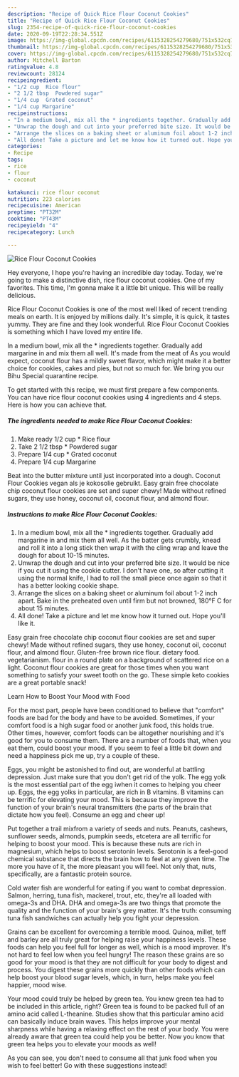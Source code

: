 ```yaml
---
description: "Recipe of Quick Rice Flour Coconut Cookies"
title: "Recipe of Quick Rice Flour Coconut Cookies"
slug: 2354-recipe-of-quick-rice-flour-coconut-cookies
date: 2020-09-19T22:28:34.551Z
image: https://img-global.cpcdn.com/recipes/6115328254279680/751x532cq70/rice-flour-coconut-cookies-recipe-main-photo.jpg
thumbnail: https://img-global.cpcdn.com/recipes/6115328254279680/751x532cq70/rice-flour-coconut-cookies-recipe-main-photo.jpg
cover: https://img-global.cpcdn.com/recipes/6115328254279680/751x532cq70/rice-flour-coconut-cookies-recipe-main-photo.jpg
author: Mitchell Barton
ratingvalue: 4.8
reviewcount: 28124
recipeingredient:
- "1/2 cup  Rice flour"
- "2 1/2 tbsp  Powdered sugar"
- "1/4 cup  Grated coconut"
- "1/4 cup Margarine"
recipeinstructions:
- "In a medium bowl, mix all the * ingredients together. Gradually add margarine in and mix them all well. As the batter gets crumbly, knead and roll it into a long stick then wrap it with the cling wrap and leave the dough for about 10-15 minutes."
- "Unwrap the dough and cut into your preferred bite size. It would be nice if you cut it using the cookie cutter. I don&#39;t have one, so after cutting it using the normal knife, I had to roll the small piece once again so that it has a better looking cookie shape."
- "Arrange the slices on a baking sheet or aluminum foil about 1-2 inch apart. Bake in the preheated oven until firm but not browned, 180°F C for about 15 minutes."
- "All done! Take a picture and let me know how it turned out. Hope you&#39;ll like it."
categories:
- Recipe
tags:
- rice
- flour
- coconut

katakunci: rice flour coconut 
nutrition: 223 calories
recipecuisine: American
preptime: "PT32M"
cooktime: "PT43M"
recipeyield: "4"
recipecategory: Lunch

---
```



![Rice Flour Coconut Cookies](https://img-global.cpcdn.com/recipes/6115328254279680/751x532cq70/rice-flour-coconut-cookies-recipe-main-photo.jpg)

Hey everyone, I hope you're having an incredible day today. Today, we're going to make a distinctive dish, rice flour coconut cookies. One of my favorites. This time, I'm gonna make it a little bit unique. This will be really delicious.

Rice Flour Coconut Cookies is one of the most well liked of recent trending meals on earth. It is enjoyed by millions daily. It's simple, it is quick, it tastes yummy. They are fine and they look wonderful. Rice Flour Coconut Cookies is something which I have loved my entire life.

In a medium bowl, mix all the * ingredients together. Gradually add margarine in and mix them all well. It&#39;s made from the meat of As you would expect, coconut flour has a mildly sweet flavor, which might make it a better choice for cookies, cakes and pies, but not so much for. We bring you our Bihu Special quarantine recipe.


To get started with this recipe, we must first prepare a few components. You can have rice flour coconut cookies using 4 ingredients and 4 steps. Here is how you can achieve that.

<!--inarticleads1-->

##### The ingredients needed to make Rice Flour Coconut Cookies:

1. Make ready 1/2 cup * Rice flour
1. Take 2 1/2 tbsp * Powdered sugar
1. Prepare 1/4 cup * Grated coconut
1. Prepare 1/4 cup Margarine


Beat into the butter mixture until just incorporated into a dough. Coconut Flour Cookies vegan als je kokosolie gebruikt. Easy grain free chocolate chip coconut flour cookies are set and super chewy! Made without refined sugars, they use honey, coconut oil, coconut flour, and almond flour. 

<!--inarticleads2-->

##### Instructions to make Rice Flour Coconut Cookies:

1. In a medium bowl, mix all the * ingredients together. Gradually add margarine in and mix them all well. As the batter gets crumbly, knead and roll it into a long stick then wrap it with the cling wrap and leave the dough for about 10-15 minutes.
1. Unwrap the dough and cut into your preferred bite size. It would be nice if you cut it using the cookie cutter. I don&#39;t have one, so after cutting it using the normal knife, I had to roll the small piece once again so that it has a better looking cookie shape.
1. Arrange the slices on a baking sheet or aluminum foil about 1-2 inch apart. Bake in the preheated oven until firm but not browned, 180°F C for about 15 minutes.
1. All done! Take a picture and let me know how it turned out. Hope you&#39;ll like it.


Easy grain free chocolate chip coconut flour cookies are set and super chewy! Made without refined sugars, they use honey, coconut oil, coconut flour, and almond flour. Gluten-free brown rice flour. dietary food. vegetarianism. flour in a round plate on a background of scattered rice on a light. Coconut flour cookies are great for those times when you want something to satisfy your sweet tooth on the go. These simple keto cookies are a great portable snack! 

Learn How to Boost Your Mood with Food


For the most part, people have been conditioned to believe that "comfort" foods are bad for the body and have to be avoided. Sometimes, if your comfort food is a high sugar food or another junk food, this holds true. Other times, however, comfort foods can be altogether nourishing and it's good for you to consume them. There are a number of foods that, when you eat them, could boost your mood. If you seem to feel a little bit down and need a happiness pick me up, try a couple of these.

Eggs, you might be astonished to find out, are wonderful at battling depression. Just make sure that you don't get rid of the yolk. The egg yolk is the most essential part of the egg iwhen it comes to helping you cheer up. Eggs, the egg yolks in particular, are rich in B vitamins. B vitamins can be terrific for elevating your mood. This is because they improve the function of your brain's neural transmitters (the parts of the brain that dictate how you feel). Consume an egg and cheer up!

Put together a trail mixfrom a variety of seeds and nuts. Peanuts, cashews, sunflower seeds, almonds, pumpkin seeds, etcetera are all terrific for helping to boost your mood. This is because these nuts are rich in magnesium, which helps to boost serotonin levels. Serotonin is a feel-good chemical substance that directs the brain how to feel at any given time. The more you have of it, the more pleasant you will feel. Not only that, nuts, specifically, are a fantastic protein source.

Cold water fish are wonderful for eating if you want to combat depression. Salmon, herring, tuna fish, mackerel, trout, etc, they're all loaded with omega-3s and DHA. DHA and omega-3s are two things that promote the quality and the function of your brain's grey matter. It's the truth: consuming tuna fish sandwiches can actually help you fight your depression. 

Grains can be excellent for overcoming a terrible mood. Quinoa, millet, teff and barley are all truly great for helping raise your happiness levels. These foods can help you feel full for longer as well, which is a mood improver. It's not hard to feel low when you feel hungry! The reason these grains are so good for your mood is that they are not difficult for your body to digest and process. You digest these grains more quickly than other foods which can help boost your blood sugar levels, which, in turn, helps make you feel happier, mood wise.

Your mood could truly be helped by green tea. You knew green tea had to be included in this article, right? Green tea is found to be packed full of an amino acid called L-theanine. Studies show that this particular amino acid can basically induce brain waves. This helps improve your mental sharpness while having a relaxing effect on the rest of your body. You were already aware that green tea could help you be better. Now you know that green tea helps you to elevate your moods as well!

As you can see, you don't need to consume all that junk food when you wish to feel better! Go  with  these suggestions  instead!

